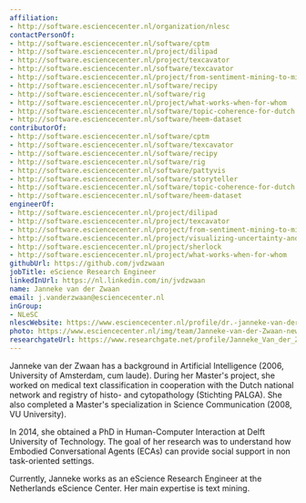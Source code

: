 ```yaml
---
affiliation:
- http://software.esciencecenter.nl/organization/nlesc
contactPersonOf:
- http://software.esciencecenter.nl/software/cptm
- http://software.esciencecenter.nl/project/dilipad
- http://software.esciencecenter.nl/project/texcavator
- http://software.esciencecenter.nl/software/texcavator
- http://software.esciencecenter.nl/project/from-sentiment-mining-to-mining-embodied-emotions
- http://software.esciencecenter.nl/software/recipy
- http://software.esciencecenter.nl/software/rig
- http://software.esciencecenter.nl/project/what-works-when-for-whom
- http://software.esciencecenter.nl/software/topic-coherence-for-dutch
- http://software.esciencecenter.nl/software/heem-dataset
contributorOf:
- http://software.esciencecenter.nl/software/cptm
- http://software.esciencecenter.nl/software/texcavator
- http://software.esciencecenter.nl/software/recipy
- http://software.esciencecenter.nl/software/rig
- http://software.esciencecenter.nl/software/pattyvis
- http://software.esciencecenter.nl/software/storyteller
- http://software.esciencecenter.nl/software/topic-coherence-for-dutch
- http://software.esciencecenter.nl/software/heem-dataset
engineerOf:
- http://software.esciencecenter.nl/project/dilipad
- http://software.esciencecenter.nl/project/texcavator
- http://software.esciencecenter.nl/project/from-sentiment-mining-to-mining-embodied-emotions
- http://software.esciencecenter.nl/project/visualizing-uncertainty-and-perspectives
- http://software.esciencecenter.nl/project/sherlock
- http://software.esciencecenter.nl/project/what-works-when-for-whom
githubUrl: https://github.com/jvdzwaan
jobTitle: eScience Research Engineer
linkedInUrl: https://nl.linkedin.com/in/jvdzwaan
name: Janneke van der Zwaan
email: j.vanderzwaan@esciencecenter.nl
inGroup:
- NLeSC
nlescWebsite: https://www.esciencecenter.nl/profile/dr.-janneke-van-der-zwaan
photo: https://www.esciencecenter.nl/img/team/Janneke-van-der-Zwaan-new.jpg
researchgateUrl: https://www.researchgate.net/profile/Janneke_Van_der_Zwaan
---
```


Janneke van der Zwaan has a background in Artificial Intelligence (2006, University of Amsterdam, cum laude). During her Master's project, she worked on medical text classification in cooperation with the Dutch national network and registry of histo- and cytopathology (Stichting PALGA). She also completed a
Master's specialization in Science Communication (2008, VU University).

In 2014, she obtained a PhD in Human-Computer Interaction at Delft University of Technology.
The goal of her research was to understand how Embodied Conversational Agents (ECAs) can provide social support in non task-oriented settings.

Currently, Janneke works as an eScience Research Engineer at the Netherlands eScience Center.
Her main expertise is text mining.
